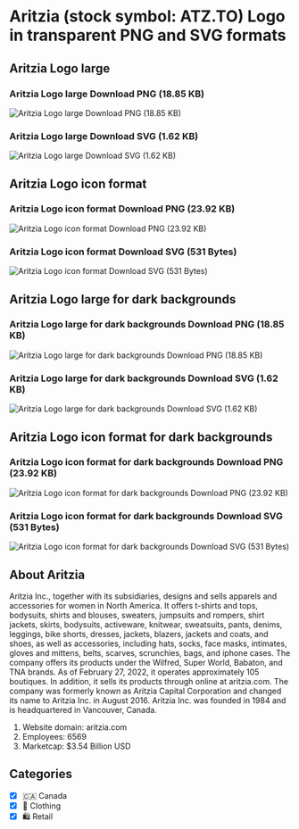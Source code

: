 # Aritzia (stock symbol: ATZ.TO) Logo in transparent PNG and SVG formats

## Aritzia Logo large

### Aritzia Logo large Download PNG (18.85 KB)

![Aritzia Logo large Download PNG (18.85 KB)](/img/orig/ATZ.TO_BIG-7a0474a9.png)

### Aritzia Logo large Download SVG (1.62 KB)

![Aritzia Logo large Download SVG (1.62 KB)](/img/orig/ATZ.TO_BIG-e429daab.svg)

## Aritzia Logo icon format

### Aritzia Logo icon format Download PNG (23.92 KB)

![Aritzia Logo icon format Download PNG (23.92 KB)](/img/orig/ATZ.TO-526938e6.png)

### Aritzia Logo icon format Download SVG (531 Bytes)

![Aritzia Logo icon format Download SVG (531 Bytes)](/img/orig/ATZ.TO-4fcc7248.svg)

## Aritzia Logo large for dark backgrounds

### Aritzia Logo large for dark backgrounds Download PNG (18.85 KB)

![Aritzia Logo large for dark backgrounds Download PNG (18.85 KB)](/img/orig/ATZ.TO_BIG.D-564c6d16.png)

### Aritzia Logo large for dark backgrounds Download SVG (1.62 KB)

![Aritzia Logo large for dark backgrounds Download SVG (1.62 KB)](/img/orig/ATZ.TO_BIG.D-dec7e29d.svg)

## Aritzia Logo icon format for dark backgrounds

### Aritzia Logo icon format for dark backgrounds Download PNG (23.92 KB)

![Aritzia Logo icon format for dark backgrounds Download PNG (23.92 KB)](/img/orig/ATZ.TO.D-65d521b4.png)

### Aritzia Logo icon format for dark backgrounds Download SVG (531 Bytes)

![Aritzia Logo icon format for dark backgrounds Download SVG (531 Bytes)](/img/orig/ATZ.TO.D-42a13bfe.svg)

## About Aritzia

Aritzia Inc., together with its subsidiaries, designs and sells apparels and accessories for women in North America. It offers t-shirts and tops, bodysuits, shirts and blouses, sweaters, jumpsuits and rompers, shirt jackets, skirts, bodysuits, activeware, knitwear, sweatsuits, pants, denims, leggings, bike shorts, dresses, jackets, blazers, jackets and coats, and shoes, as well as accessories, including hats, socks, face masks, intimates, gloves and mittens, belts, scarves, scrunchies, bags, and iphone cases. The company offers its products under the Wilfred, Super World, Babaton, and TNA brands. As of February 27, 2022, it operates approximately 105 boutiques. In addition, it sells its products through online at aritzia.com. The company was formerly known as Aritzia Capital Corporation and changed its name to Aritzia Inc. in August 2016. Aritzia Inc. was founded in 1984 and is headquartered in Vancouver, Canada.

1. Website domain: aritzia.com
2. Employees: 6569
3. Marketcap: $3.54 Billion USD


## Categories
- [x] 🇨🇦 Canada
- [x] 👚 Clothing
- [x] 🛍️ Retail
